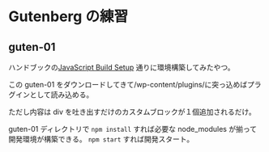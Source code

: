 # Gutenberg の練習

## guten-01

ハンドブックの[JavaScript Build Setup](https://developer.wordpress.org/block-editor/tutorials/javascript/js-build-setup/) 通りに環境構築してみたやつ。

この guten-01 をダウンロードしてきて/wp-content/plugins/に突っ込めばプラグインとして読み込める。

ただし内容は div を吐き出すだけのカスタムブロックが１個追加されるだけ。

guten-01 ディレクトリで `npm install` すれば必要な node_modules が揃って開発環境が構築できる。
`npm start` すれば開発スタート。

